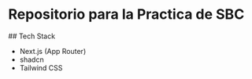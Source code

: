 # Repositorio para la Practica de SBC

## Tech Stack

- Next.js (App Router)
- shadcn
- Tailwind CSS